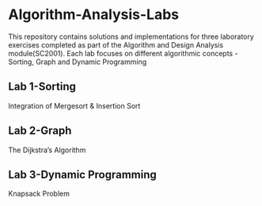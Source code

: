 # Algorithm-Analysis-Labs
This repository contains solutions and implementations for three laboratory exercises completed as part of the Algorithm and Design Analysis module(SC2001). Each lab focuses on different algorithmic concepts - Sorting, Graph and Dynamic Programming
## Lab 1-Sorting
Integration of Mergesort & Insertion Sort
## Lab 2-Graph
The Dijkstra’s Algorithm
## Lab 3-Dynamic Programming
Knapsack Problem

